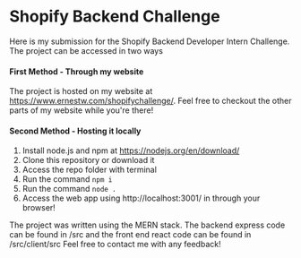 # Shopify Backend Challenge

Here is my submission for the Shopify Backend Developer Intern Challenge.
The project can be accessed in two ways

#### First Method - Through my website
The project is hosted on my website at https://www.ernestw.com/shopifychallenge/. Feel free to checkout the other parts of my website while you're there!

#### Second Method - Hosting it locally
1) Install node.js and npm at https://nodejs.org/en/download/
2) Clone this repository or download it
3) Access the repo folder with terminal
4) Run the command `npm i`
5) Run the command `node .`
6) Access the web app using http://localhost:3001/ in through your browser!


The project was written using the MERN stack. The backend express code can be found in /src and the front end react code can be found in /src/client/src Feel free to contact me with any feedback!
